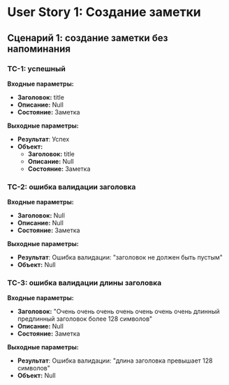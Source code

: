 # User Story 1: Создание заметки

## Сценарий 1: создание заметки без напоминания

### TC-1: успешный

**Входные параметры:**

- **Заголовок:** title
- **Описание:** Null
- **Состояние:** Заметка

**Выходные параметры:**

- **Результат**: Успех
- **Объект:**
    - **Заголовок:** title
    - **Описание:** Null
    - **Состояние:** Заметка

### TC-2: ошибка валидации заголовка

**Входные параметры:**

- **Заголовок:** Null
- **Описание:** Null
- **Состояние:** Заметка

**Выходные параметры:**

- **Результат**: Ошибка валидации: "заголовок не должен быть пустым"
- **Объект:** Null

### TC-3: ошибка валидации длины заголовка

**Входные параметры:**

- **Заголовок:** "Очень очень очень очень очень очень очень длинный предлинный заголовок более 128 символов"
- **Описание:** Null
- **Состояние:** Заметка

**Выходные параметры:**

- **Результат**: Ошибка валидации: "длина заголовка превышает 128 символов"
- **Объект:** Null